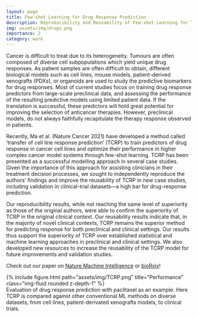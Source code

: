```yaml
---
layout: page
title: Few-shot Learning for Drug Response Prediction
description: Reproducibility and Reusability of Few-shot Learning for Transfer Drug Response Prediction, supervised by Prof. Benjamin Haibe-Kains.
img: assets/img/drugs.png
importance: 2
category: work
---
```


Cancer is difficult to treat due to its heterogeneity. Tumours are often composed of diverse
cell subpopulations which yield unique drug responses. As patient samples are often
difficult to obtain, different biological models such as cell lines, mouse
models, patient-derived xenografts (PDXs), or organoids are used to study the predictive biomarkers for drug responses. Most of current studies focus on training drug response predictors from large-scale preclinical data, and assessing the performance of the resulting predictive models using limited patient data. If the translation is successful, these predictors will hold great potential for improving the selection of anticancer therapies. However, preclinical models, do not always
faithfully recapitulate the therapy response observed in patients. 

Recently, Ma et al. (Nature Cancer 2021) have developed a method called ‘transfer of cell line response prediction’ (TCRP) to train predictors of drug response in cancer cell lines and optimize their performance in higher complex cancer model systems through few-shot learning. TCRP has been presented as a successful modelling approach in several case studies. Given the importance of this approach for assisting clinicians in their treatment decision processes, we sought to independently reproduce the authors’ findings and improve the reusability of TCRP in new case studies, including validation in clinical-trial datasets—a high bar for drug-response prediction. 

Our reproducibility results, while not reaching the same level of superiority as those of the original authors, were able to confirm the superiority of TCRP in the original clinical context. Our reusability results indicate that, in the majority of novel clinical contexts, TCRP remains the superior method for predicting response for both preclinical and clinical settings. Our results thus support the superiority of TCRP over established statistical and machine learning approaches in preclinical and clinical settings. We also developed new resources to increase the reusability of the TCRP model for future improvements and validation studies.

Check out our paper on [Nature Machine Intelligence](https://www.nature.com/articles/s42256-023-00688-4) or [bioRxiv](https://www.biorxiv.org/content/10.1101/2023.07.06.547938v1)!

<div class="row">
    <div class="col-sm mt-3 mt-md-0">
        {% include figure.html path="assets/img/TCRP.png" title="Performance" class="img-fluid rounded z-depth-1" %}
    </div>
</div>
<div class="caption">
    Evaluation of drug response prediction with paclitaxel as an example. Here TCRP is compared against other conventional ML methods on diverse datasets, from cell lines, patient-derivated xenografts models, to clinical trials. 
</div>
